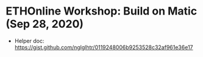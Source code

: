 # ETHOnline Workshop: Build on Matic (Sep 28, 2020)

- Helper doc: https://gist.github.com/nglglhtr/0119248006b9253528c32af961e36e17
